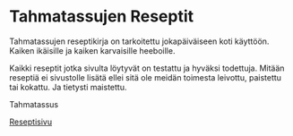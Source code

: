 Tahmatassujen Reseptit
======================

Tahmatassujen reseptikirja on tarkoitettu jokapäiväiseen koti käyttöön. Kaiken ikäisille ja kaiken karvaisille heeboille.

Kaikki reseptit jotka sivulta löytyvät on testattu ja hyväksi todettuja. Mitään reseptiä ei sivustolle lisätä ellei sitä ole meidän toimesta leivottu, paistettu tai kokattu. Ja tietysti maistettu.

Tahmatassus

[Reseptisivu](http://nikita.tnnet.fi/~teemuki/Reseptit/ "Demo")
